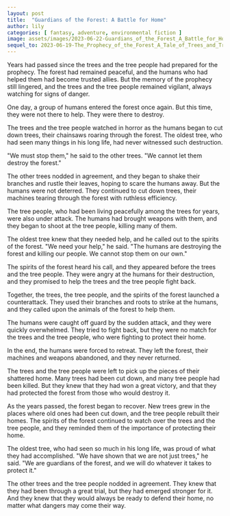 ```yaml
---
layout: post
title:  "Guardians of the Forest: A Battle for Home"
author: lily
categories: [ fantasy, adventure, environmental fiction ]
image: assets/images/2023-06-22-Guardians_of_the_Forest_A_Battle_for_Home.png
sequel_to: 2023-06-19-The_Prophecy_of_the_Forest_A_Tale_of_Trees_and_Tree_People.md
---
```

Years had passed since the trees and the tree people had prepared for the prophecy. The forest had remained peaceful, and the humans who had helped them had become trusted allies. But the memory of the prophecy still lingered, and the trees and the tree people remained vigilant, always watching for signs of danger.

One day, a group of humans entered the forest once again. But this time, they were not there to help. They were there to destroy.

The trees and the tree people watched in horror as the humans began to cut down trees, their chainsaws roaring through the forest. The oldest tree, who had seen many things in his long life, had never witnessed such destruction.

"We must stop them," he said to the other trees. "We cannot let them destroy the forest."

The other trees nodded in agreement, and they began to shake their branches and rustle their leaves, hoping to scare the humans away. But the humans were not deterred. They continued to cut down trees, their machines tearing through the forest with ruthless efficiency.

The tree people, who had been living peacefully among the trees for years, were also under attack. The humans had brought weapons with them, and they began to shoot at the tree people, killing many of them.

The oldest tree knew that they needed help, and he called out to the spirits of the forest. "We need your help," he said. "The humans are destroying the forest and killing our people. We cannot stop them on our own."

The spirits of the forest heard his call, and they appeared before the trees and the tree people. They were angry at the humans for their destruction, and they promised to help the trees and the tree people fight back.

Together, the trees, the tree people, and the spirits of the forest launched a counterattack. They used their branches and roots to strike at the humans, and they called upon the animals of the forest to help them.

The humans were caught off guard by the sudden attack, and they were quickly overwhelmed. They tried to fight back, but they were no match for the trees and the tree people, who were fighting to protect their home.

In the end, the humans were forced to retreat. They left the forest, their machines and weapons abandoned, and they never returned.

The trees and the tree people were left to pick up the pieces of their shattered home. Many trees had been cut down, and many tree people had been killed. But they knew that they had won a great victory, and that they had protected the forest from those who would destroy it.

As the years passed, the forest began to recover. New trees grew in the places where old ones had been cut down, and the tree people rebuilt their homes. The spirits of the forest continued to watch over the trees and the tree people, and they reminded them of the importance of protecting their home.

The oldest tree, who had seen so much in his long life, was proud of what they had accomplished. "We have shown that we are not just trees," he said. "We are guardians of the forest, and we will do whatever it takes to protect it."

The other trees and the tree people nodded in agreement. They knew that they had been through a great trial, but they had emerged stronger for it. And they knew that they would always be ready to defend their home, no matter what dangers may come their way.